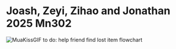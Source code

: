 # Joash, Zeyi, Zihao and Jonathan 2025 Mn302
![MuaKissGIF](https://github.com/user-attachments/assets/dcaa7cc6-0b04-46b8-b5b6-d8c2da52a3eb)
to do: help friend find lost item flowchart
